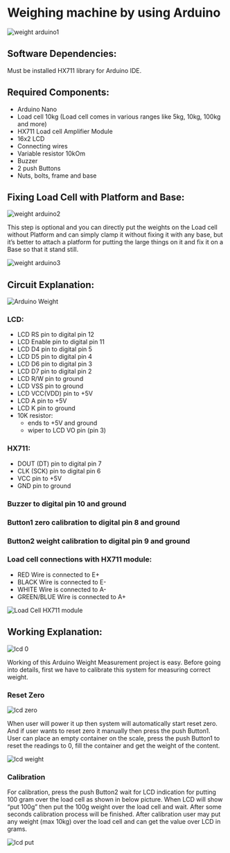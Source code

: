 Weighing machine by using Arduino
=================================

![weight arduino1](./images/weight_arduino1.png)

Software Dependencies:
----------------------

Must be installed HX711 library for Arduino IDE.

Required Components:
---------------------------------

- Arduino Nano
- Load cell 10kg (Load cell comes in various ranges like 5kg, 10kg, 100kg and more)
- HX711 Load cell Amplifier Module
- 16x2 LCD
- Connecting wires
- Variable resistor 10kOm
- Buzzer
- 2 push Buttons
- Nuts, bolts, frame and base

Fixing Load Cell with Platform and Base:
----------------------------------------

![weight arduino2](./images/weight_arduino2.png)

This step is optional and you can directly put the weights on the Load cell without Platform and can simply clamp it without fixing it with any base, but it’s better to attach a platform for putting the large things on it and fix it on a Base so that it stand still.

![weight arduino3](./images/weight_arduino3.png)

Circuit Explanation:
--------------------

![Arduino Weight](./images/ArduinoWeight.png)

### LCD:
 * LCD RS pin to digital pin 12
 * LCD Enable pin to digital pin 11
 * LCD D4 pin to digital pin 5
 * LCD D5 pin to digital pin 4
 * LCD D6 pin to digital pin 3
 * LCD D7 pin to digital pin 2
 * LCD R/W pin to ground
 * LCD VSS pin to ground
 * LCD VCC(VDD) pin to +5V
 * LCD A pin to +5V
 * LCD K pin to ground
 * 10K resistor:
   * ends to +5V and ground
   * wiper to LCD VO pin (pin 3)
### HX711:
 * DOUT (DT) pin to digital pin 7
 * CLK (SCK) pin to digital pin 6
 * VCC pin to +5V
 * GND pin to ground
### Buzzer to digital pin 10 and ground
### Button1 zero calibration to digital pin 8 and ground
### Button2 weight calibration to digital pin 9 and ground
### Load cell connections with HX711 module:
 * RED Wire is connected to E+
 * BLACK Wire is connected to E-
 * WHITE Wire is connected to A-
 * GREEN/BLUE Wire is connected to A+ 
 
![Load Cell HX711 module](./images/LoadCellHX711module.png)
 
Working Explanation:
--------------------

![lcd 0](./images/lcd0.png)

Working of this Arduino Weight Measurement project is easy. Before going into details, first we have to calibrate this system for measuring correct weight.
### Reset Zero

![lcd zero](./images/lcdzero.png)

When user will power it up then system will automatically start reset zero. And if user wants to reset zero it manually then press the push Button1. User can place an empty container on the scale, press the push Button1 to reset the readings to 0, fill the container and get the weight of the content.

![lcd weight](./images/lcdweight.png)

### Calibration
For calibration, press the push Button2 wait for LCD indication for putting 100 gram over the load cell as shown in below picture. When LCD will show “put 100g” then put the 100g weight over the load cell and wait. After some seconds calibration process will be finished. After calibration user may put any weight (max 10kg) over the load cell and can get the value over LCD in grams.

![lcd put](./images/lcdput.png)
